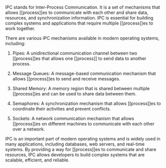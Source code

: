 IPC stands for Inter-Process Communication. It is a set of mechanisms that allows [[process]]es to communicate with each other and share data, resources, and synchronization information. IPC is essential for building complex systems and applications that require multiple [[process]]es to work together.

There are various IPC mechanisms available in modern operating systems, including:

1.  Pipes: A unidirectional communication channel between two [[process]]es that allows one [[process]] to send data to another process.
    
2.  Message Queues: A message-based communication mechanism that allows [[process]]es to send and receive messages.
    
3.  Shared Memory: A memory region that is shared between multiple [[process]]es and can be used to share data between them.
    
4.  Semaphores: A synchronization mechanism that allows [[process]]es to coordinate their activities and prevent conflicts.
    
5.  Sockets: A network communication mechanism that allows [[process]]es on different machines to communicate with each other over a network.
    

IPC is an important part of modern operating systems and is widely used in many applications, including databases, web servers, and real-time systems. By providing a way for [[process]]es to communicate and share resources, IPC allows developers to build complex systems that are scalable, efficient, and reliable.
